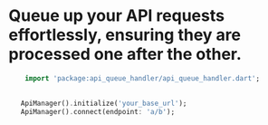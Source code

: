 


# Queue up your API requests effortlessly, ensuring they are processed one after the other.



```dart
    import 'package:api_queue_handler/api_queue_handler.dart';
```


```dart
   
   ApiManager().initialize('your_base_url');
   ApiManager().connect(endpoint: 'a/b');

```

